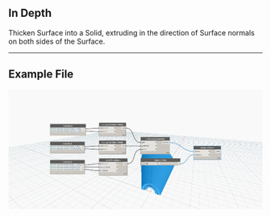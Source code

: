 ## In Depth
Thicken Surface into a Solid, extruding in the direction of Surface normals on both sides of the Surface.
___
## Example File

![Thicken (thickness)](./Autodesk.DesignScript.Geometry.Surface.Thicken(thickness)_img.jpg)

